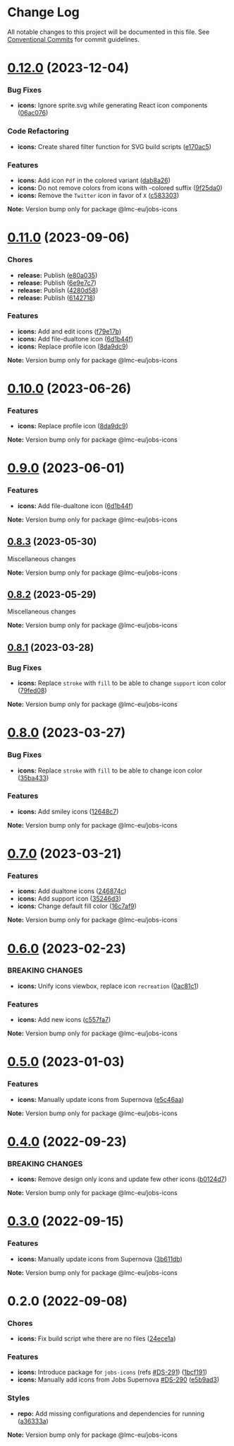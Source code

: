 # Change Log

All notable changes to this project will be documented in this file.
See [Conventional Commits](https://conventionalcommits.org) for commit guidelines.

<a name="0.12.0"></a>

# [0.12.0](https://github.com/lmc-eu/jobs-design-system/compare/@lmc-eu/jobs-icons@0.11.0...@lmc-eu/jobs-icons@0.12.0) (2023-12-04)

### Bug Fixes

- **icons:** Ignore sprite.svg while generating React icon components ([06ac076](https://github.com/lmc-eu/jobs-design-system/commit/06ac076))

### Code Refactoring

- **icons:** Create shared filter function for SVG build scripts ([e170ac5](https://github.com/lmc-eu/jobs-design-system/commit/e170ac5))

### Features

- **icons:** Add icon `Pdf` in the colored variant ([dab8a26](https://github.com/lmc-eu/jobs-design-system/commit/dab8a26))
- **icons:** Do not remove colors from icons with -colored suffix ([9f25da0](https://github.com/lmc-eu/jobs-design-system/commit/9f25da0))
- **icons:** Remove the `Twitter` icon in favor of `X` ([c583303](https://github.com/lmc-eu/jobs-design-system/commit/c583303))

**Note:** Version bump only for package @lmc-eu/jobs-icons

<a name="0.11.0"></a>

# [0.11.0](https://github.com/lmc-eu/jobs-design-system/compare/@lmc-eu/jobs-icons@0.8.1...@lmc-eu/jobs-icons@0.11.0) (2023-09-06)

### Chores

- **release:** Publish ([e80a035](https://github.com/lmc-eu/jobs-design-system/commit/e80a035))
- **release:** Publish ([6e9e7c7](https://github.com/lmc-eu/jobs-design-system/commit/6e9e7c7))
- **release:** Publish ([4280d58](https://github.com/lmc-eu/jobs-design-system/commit/4280d58))
- **release:** Publish ([6142718](https://github.com/lmc-eu/jobs-design-system/commit/6142718))

### Features

- **icons:** Add and edit icons ([f79e17b](https://github.com/lmc-eu/jobs-design-system/commit/f79e17b))
- **icons:** Add file-dualtone icon ([6d1b44f](https://github.com/lmc-eu/jobs-design-system/commit/6d1b44f))
- **icons:** Replace profile icon ([8da9dc9](https://github.com/lmc-eu/jobs-design-system/commit/8da9dc9))

**Note:** Version bump only for package @lmc-eu/jobs-icons

<a name="0.10.0"></a>

# [0.10.0](https://github.com/lmc-eu/jobs-design-system/compare/@lmc-eu/jobs-icons@0.9.0...@lmc-eu/jobs-icons@0.10.0) (2023-06-26)

### Features

- **icons:** Replace profile icon ([8da9dc9](https://github.com/lmc-eu/jobs-design-system/commit/8da9dc9))

**Note:** Version bump only for package @lmc-eu/jobs-icons

<a name="0.9.0"></a>

# [0.9.0](https://github.com/lmc-eu/jobs-design-system/compare/@lmc-eu/jobs-icons@0.8.3...@lmc-eu/jobs-icons@0.9.0) (2023-06-01)

### Features

- **icons:** Add file-dualtone icon ([6d1b44f](https://github.com/lmc-eu/jobs-design-system/commit/6d1b44f))

**Note:** Version bump only for package @lmc-eu/jobs-icons

<a name="0.8.3"></a>

## [0.8.3](https://github.com/lmc-eu/jobs-design-system/compare/@lmc-eu/jobs-icons@0.8.2...@lmc-eu/jobs-icons@0.8.3) (2023-05-30)

Miscellaneous changes

**Note:** Version bump only for package @lmc-eu/jobs-icons

<a name="0.8.2"></a>

## [0.8.2](https://github.com/lmc-eu/jobs-design-system/compare/@lmc-eu/jobs-icons@0.8.1...@lmc-eu/jobs-icons@0.8.2) (2023-05-29)

Miscellaneous changes

**Note:** Version bump only for package @lmc-eu/jobs-icons

<a name="0.8.1"></a>

## [0.8.1](https://github.com/lmc-eu/jobs-design-system/compare/@lmc-eu/jobs-icons@0.8.0...@lmc-eu/jobs-icons@0.8.1) (2023-03-28)

### Bug Fixes

- **icons:** Replace `stroke` with `fill` to be able to change `support` icon color ([79fed08](https://github.com/lmc-eu/jobs-design-system/commit/79fed08))

**Note:** Version bump only for package @lmc-eu/jobs-icons

<a name="0.8.0"></a>

# [0.8.0](https://github.com/lmc-eu/jobs-design-system/compare/@lmc-eu/jobs-icons@0.7.0...@lmc-eu/jobs-icons@0.8.0) (2023-03-27)

### Bug Fixes

- **icons:** Replace `stroke` with `fill` to be able to change icon color ([35ba433](https://github.com/lmc-eu/jobs-design-system/commit/35ba433))

### Features

- **icons:** Add smiley icons ([12648c7](https://github.com/lmc-eu/jobs-design-system/commit/12648c7))

**Note:** Version bump only for package @lmc-eu/jobs-icons

<a name="0.7.0"></a>

# [0.7.0](https://github.com/lmc-eu/jobs-design-system/compare/@lmc-eu/jobs-icons@0.6.0...@lmc-eu/jobs-icons@0.7.0) (2023-03-21)

### Features

- **icons:** Add dualtone icons ([246874c](https://github.com/lmc-eu/jobs-design-system/commit/246874c))
- **icons:** Add support icon ([35246d3](https://github.com/lmc-eu/jobs-design-system/commit/35246d3))
- **icons:** Change default fill color ([16c7af9](https://github.com/lmc-eu/jobs-design-system/commit/16c7af9))

**Note:** Version bump only for package @lmc-eu/jobs-icons

<a name="0.6.0"></a>

# [0.6.0](https://github.com/lmc-eu/jobs-design-system/compare/@lmc-eu/jobs-icons@0.5.0...@lmc-eu/jobs-icons@0.6.0) (2023-02-23)

### BREAKING CHANGES

- **icons:** Unify icons viewbox, replace icon `recreation` ([0ac81c1](https://github.com/lmc-eu/jobs-design-system/commit/0ac81c1))

### Features

- **icons:** Add new icons ([c557fa7](https://github.com/lmc-eu/jobs-design-system/commit/c557fa7))

**Note:** Version bump only for package @lmc-eu/jobs-icons

<a name="0.5.0"></a>

# [0.5.0](https://github.com/lmc-eu/jobs-design-system/compare/@lmc-eu/jobs-icons@0.4.0...@lmc-eu/jobs-icons@0.5.0) (2023-01-03)

### Features

- **icons:** Manually update icons from Supernova ([e5c46aa](https://github.com/lmc-eu/jobs-design-system/commit/e5c46aa))

**Note:** Version bump only for package @lmc-eu/jobs-icons

<a name="0.4.0"></a>

# [0.4.0](https://github.com/lmc-eu/jobs-design-system/compare/@lmc-eu/jobs-icons@0.3.0...@lmc-eu/jobs-icons@0.4.0) (2022-09-23)

### BREAKING CHANGES

- **icons:** Remove design only icons and update few other icons ([b0124d7](https://github.com/lmc-eu/jobs-design-system/commit/b0124d7))

**Note:** Version bump only for package @lmc-eu/jobs-icons

<a name="0.3.0"></a>

# [0.3.0](https://github.com/lmc-eu/jobs-design-system/compare/@lmc-eu/jobs-icons@0.2.0...@lmc-eu/jobs-icons@0.3.0) (2022-09-15)

### Features

- **icons:** Manually update icons from Supernova ([3b611db](https://github.com/lmc-eu/jobs-design-system/commit/3b611db))

**Note:** Version bump only for package @lmc-eu/jobs-icons

<a name="0.2.0"></a>

# 0.2.0 (2022-09-08)

### Chores

- **icons:** Fix build script whe there are no files ([24ece1a](https://github.com/lmc-eu/jobs-design-system/commit/24ece1a))

### Features

- **icons:** Introduce package for `jobs-icons` (refs [#DS-291](https://github.com/lmc-eu/jobs-design-system/issues/DS-291)) ([1bcf191](https://github.com/lmc-eu/jobs-design-system/commit/1bcf191))
- **icons:** Manually add icons from Jobs Supernova [#DS-290](https://github.com/lmc-eu/jobs-design-system/issues/DS-290) ([e5b9ad3](https://github.com/lmc-eu/jobs-design-system/commit/e5b9ad3))

### Styles

- **repo:** Add missing configurations and dependencies for running ([a36333a](https://github.com/lmc-eu/jobs-design-system/commit/a36333a))

**Note:** Version bump only for package @lmc-eu/jobs-icons
